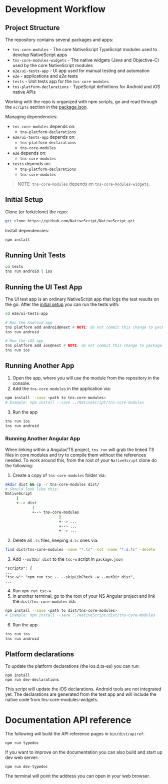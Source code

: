 Development Workflow
====================

## Project Structure

The repository contains several packages and apps:
 - `tns-core-modules` - The core NativeScript TypeScript modules used to develop NativeScript apps
 - `tns-core-modules-widgets` - The native widgets (Java and Objective-C) used by the core NativeScript modules
 - `e2e/ui-tests-app` - UI app used for manual testing and automation
 - `e2e` - applications and *e2e* tests
 - `tests` - Unit tests app for the `tns-core-modules`
 - `tns-platform-declarations` - TypeScript definitions for Android and iOS native APIs

Working with the repo is organized with npm scripts,
go and read through the `scripts` section in the [package.json](./package.json).

Managing dependencies:
 - `tns-core-modules` depends on:
    - `tns-platform-declarations`
 - `e2e/ui-tests-app` depends on:
    - `tns-platform-declarations`
    - `tns-core-modules`
 - `e2e` depends on:
    - `tns-core-modules`
 - `tests` depends on:
    - `tns-platform-declarations`
    - `tns-core-modules`

> NOTE: `tns-core-modules` depends on `tns-core-modules-widgets`,

## Initial Setup

Clone (or fork/clone) the repo:

``` bash
git clone https://github.com/NativeScript/NativeScript.git
```

Install dependencies:

``` bash
npm install
```

## Running Unit Tests

``` bash
cd tests
tns run android | ios
```

## Running the UI Test App

The UI test app is an ordinary NativeScript app that logs the test results on the go.
After the [initial setup](#initial-setup) you can run the tests with:

``` bash
cd e2e/ui-tests-app

# Run the Android app
tns platform add android@next # NOTE: do not commit this change to package.json
tns run android

# Run the iOS app
tns platform add ios@next # NOTE: do not commit this change to package.json
tns run ios

```

## Running Another App

1. Open the app, where you will use the module from the repository in the console.
2. Add the `tns-core-modules` in the application via:
```bash
npm install --save <path to tns-core-modules>
# Example: npm install --save ../NativeScript/tns-core-modules
```
3. Run the app
```bash
tns run ios
tns run android
```

### Running Another Angular App

When linking within a Angular/TS project, `tns run` will grab the linked TS files in core modules and try to compile them without the references needed.  To work around this, from the root of your `NativeScript` clone do the following:

1. Create a copy of `tns-core-modules` folder via:
```bash
mkdir dist && cp -r tns-core-modules dist/
# Should look like this:
NativeScript
     |
     +--> dist
            |
            +--> tns-core-modules
                        |
                        +--> ...
                        +--> ...
                        +--> ...
```
2. Delete all `.ts` files, keeping `d.ts` ones via:
```bash
find dist/tns-core-modules -name "*.ts" -not -name "*.d.ts" -delete
```
3. Add `--outDir dist` to the `tsc-w` script in `package.json`
```
"scripts": {
...
"tsc-w": "npm run tsc -- --skipLibCheck -w --outDir dist",
...
```
4. Run `npm run tsc-w`
5. In another terminal, go to the root of your NS Angular project and link the `dist/tns-core-modules` via:
```bash
npm install --save <path to dist/tns-core-modules>
# Example: npm install --save ../NativeScript/dist/tns-core-modules
```
6. Run the app
```bash
tns run ios
tns run android
```

## Platform declarations
To update the platform declarations (the ios.d.ts-es) you can run:

```
npm install
npm run dev-declarations
```

This script will update the iOS declarations. Android tools are not integrated yet.
The declarations are generated from the test app and will include the native code from tns-core-modules-widgets.

# Documentation API reference

The following will build the API reference pages in `bin/dist/apiref`:

```
npm run typedoc
```

If you want to improve on the documentation you can also build and start up dev web server:

```
npm run dev-typedoc
```

The terminal will point the address you can open in your web browser.
